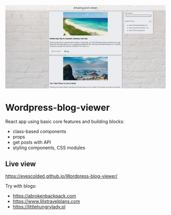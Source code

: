![cover](./cover.png)

# Wordpress-blog-viewer

React app using basic core features and building blocks:

- class-based components
- props
- get posts with API
- styling components, CSS modules

## Live view

https://evescolded.github.io/Wordpress-blog-viewer/

Try with blogs:

- https://abrokenbackpack.com
- https://www.lilistravelplans.com
- https://littlehungrylady.pl
